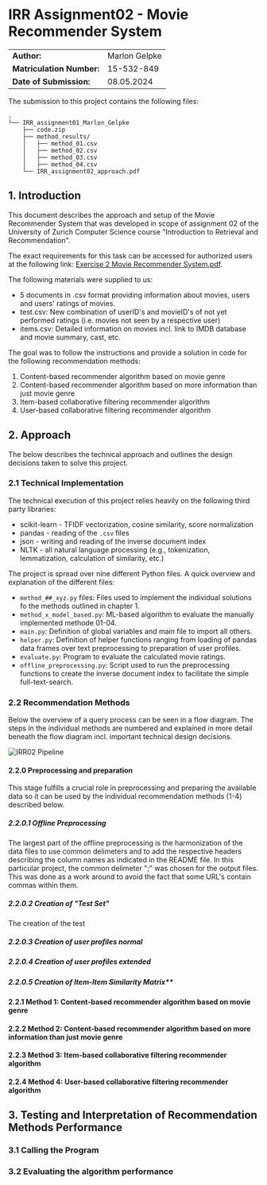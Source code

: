 # IRR Assignment02 - Movie Recommender System

|| |
|-----------|--------------|
|**Author:**| Marlon Gelpke|
|**Matriculation Number:**|15-532-849|
|**Date of Submission:**| 08.05.2024|

The submission to this project contains the following files:
```
.
└── IRR_assignment01_Marlon_Gelpke
    ├── code.zip
    ├── method_results/
    │   ├── method_01.csv
    │   ├── method_02.csv
    │   ├── method_03.csv
    │   ├── method_04.csv
    └── IRR_assignment02_approach.pdf
````

## 1. Introduction
This document describes the approach and setup of the Movie Recommender System that was developed in scope of assignment 02 of the University of Zurich Computer Science course "Introduction to Retrieval and Recommendation".

The exact requirements for this task can be accessed for authorized users at the following link: [Exercise 2 Movie Recommender System.pdf](https://lms.uzh.ch/auth/1%3A1%3A1067538524%3A2%3A0%3Aserv%3Ax%3A_csrf%3Af0459af1-67aa-4665-876d-2d149b5cdae1/Exercise%202%20Movie%20Recommender%20System.pdf).

The following materials were supplied to us:
- 5 documents in .csv format providing information about movies, users and users' ratings of movies.
- test.csv: New combination of userID's and movieID's of not yet performed ratings (i.e. movies not seen by a respective user)
- items.csv: Detailed information on movies incl. link to IMDB database and movie summary, cast, etc.

The goal was to follow the instructions and provide a solution in code for the following recommendation methods:

1. Content-based recommender algorithm based on movie genre
2. Content-based recommender algorithm based on more information than just movie genre
3. Item-based collaborative filtering recommender algorithm
4. User-based collaborative filtering recommender algorithm

## 2. Approach
The below describes the technical approach and outlines the design decisions taken to solve this project.

### 2.1 Technical Implementation
The technical execution of this project relies heavily on the following third party libraries:
- scikit-learn - TFIDF vectorization, cosine similarity, score normalization
- pandas - reading of the `.csv` files
- json - writing and reading of the inverse document index
- NLTK - all natural language processing (e.g., tokenization, lemmatization, calculation of similarity, etc.)

The project is spread over nine different Python files. A quick overview and explanation of the different files:
- `method_##_xyz.py` files: Files used to implement the individual solutions fo the methods outlined in chapter 1.
- `method_x_model_based.py`: ML-based algorithm to evaluate the manually implemented methode 01-04.
- `main.py`: Definition of global variables and main file to import all others.
- `helper.py`: Definition of helper functions ranging from loading of pandas data frames over text preprocessing to preparation of user profiles.
- `evaluate.py`: Program to evaluate the calculated movie ratings.
- `offline_preprocessing.py`: Script used to run the preprocessing functions to create the inverse document index to facilitate the simple full-text-search.

### 2.2 Recommendation Methods
Below the overview of a query process can be seen in a flow diagram. The steps in the individual methods are numbered and explained in more detail beneath the flow diagram incl. important technical design decisions.

![IRR02 Pipeline](data/IRR02_Pipeline.drawio.png)

#### 2.2.0 Preprocessing and preparation
This stage fulfills a crucial role in preprocessing and preparing the available data so it can be used by the individual recommendation methods (1-4) described below.

##### 2.2.0.1 Offline Preprocessing
The largest part of the offline preprocessing is the harmonization of the data files to use common delimeters and to add the respective headers describing the column names as indicated in the README file. In this particular project, the common delimeter ";" was chosen for the output files. This was done as a work around to avoid the fact that some URL's contain commas within them.

##### 2.2.0.2 Creation of "Test Set"
The creation of the test 


##### 2.2.0.3 Creation of user profiles normal

##### 2.2.0.4 Creation of user profiles extended

##### 2.2.0.5 Creation of Item-Item Similarity Matrix**



#### 2.2.1 Method 1: Content-based recommender algorithm based on movie genre

#### 2.2.2 Method 2: Content-based recommender algorithm based on more information than just movie genre

#### 2.2.3 Method 3: Item-based collaborative filtering recommender algorithm

#### 2.2.4 Method 4: User-based collaborative filtering recommender algorithm

## 3. Testing and Interpretation of Recommendation Methods Performance

### 3.1 Calling the Program

### 3.2 Evaluating the algorithm performance

